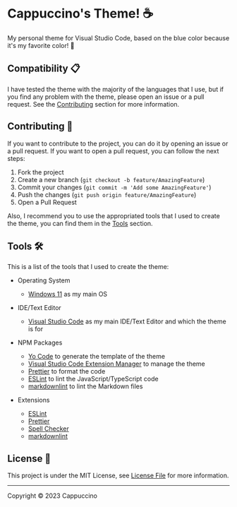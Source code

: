 # Cappuccino's Theme! ☕

My personal theme for Visual Studio Code, based on the blue color because it's my favorite color! 💙

## Compatibility 📋

I have tested the theme with the majority of the languages that I use, but if you find any problem with the theme,
please open an issue or a pull request. See the [Contributing](ReadMe.md#contributing-🤝) section for more information.

## Contributing 🤝

If you want to contribute to the project, you can do it by opening an issue or a pull request.
If you want to open a pull request, you can follow the next steps:

1. Fork the project
2. Create a new branch (`git checkout -b feature/AmazingFeature`)
3. Commit your changes (`git commit -m 'Add some AmazingFeature'`)
4. Push the changes (`git push origin feature/AmazingFeature`)
5. Open a Pull Request

Also, I recommend you to use the appropriated tools that I used to create the theme,
you can find them in the [Tools](ReadMe.md#tools-🛠️) section.

## Tools 🛠️

This is a list of the tools that I used to create the theme:

-   Operating System

    -   [Windows 11](https://www.microsoft.com/en-us/windows/windows-11) as my main OS

-   IDE/Text Editor

    -   [Visual Studio Code](https://code.visualstudio.com/) as my main IDE/Text Editor and which the theme is for

-   NPM Packages

    -   [Yo Code](https://github.com/microsoft/vscode-generator-code) to generate the template of the theme
    -   [Visual Studio Code Extension Manager](https://github.com/microsoft/vscode-vsce) to manage the theme
    -   [Prettier](https://prettier.io/) to format the code
    -   [ESLint](https://eslint.org/) to lint the JavaScript/TypeScript code
    -   [markdownlint](https://github.com/DavidAnson/markdownlint) to lint the Markdown files

-   Extensions
    -   [ESLint](https://marketplace.visualstudio.com/items?itemName=dbaeumer.vscode-eslint)
    -   [Prettier](https://marketplace.visualstudio.com/items?itemName=esbenp.prettier-vscode)
    -   [Spell Checker](https://marketplace.visualstudio.com/items?itemName=streetsidesoftware.code-spell-checker)
    -   [markdownlint](https://marketplace.visualstudio.com/items?itemName=DavidAnson.vscode-markdownlint)

## License 📄

This project is under the MIT License, see [License File](./License.md) for more information.

---

Copyright © 2023 Cappuccino
